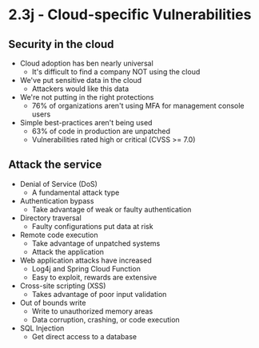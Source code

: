 # 2.3j - Cloud-specific Vulnerabilities
## Security in the cloud
- Cloud adoption has ben nearly universal
	- It's difficult to find a company NOT using the cloud
- We've put sensitive data in the cloud
	- Attackers would like this data
- We're not putting in the right protections
	- 76% of organizations aren't using MFA for management console users
- Simple best-practices aren't being used
	- 63% of code in production are unpatched
	- Vulnerabilities rated high or critical (CVSS >= 7.0)
## Attack the service
- Denial of Service (DoS)
	- A fundamental attack type
- Authentication bypass
	- Take advantage of weak or faulty authentication
- Directory traversal
	- Faulty configurations put data at risk
- Remote code execution
	- Take advantage of unpatched systems
	- Attack the application
- Web application attacks have increased
	- Log4j and Spring Cloud Function
	- Easy to exploit, rewards are extensive
- Cross-site scripting (XSS)
	- Takes advantage of poor input validation
- Out of bounds write
	- Write to unauthorized memory areas
	- Data corruption, crashing, or code execution
- SQL Injection
	- Get direct access to a database
